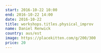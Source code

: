 ```yaml
---
start: 2016-10-22 10:00
end: 2016-10-22 14:00
date: 2016-10-22
title: workshops.titles.physical_improv
name: Daniel Renwick
country: aus/est
image: https://placekitten.com/g/200/300
price: 20
---
```

